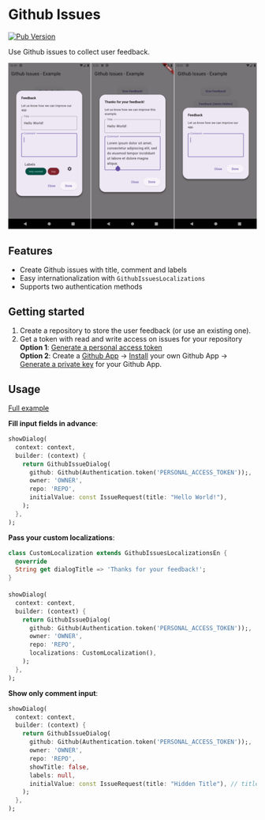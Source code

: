 <!--
This README describes the package. If you publish this package to pub.dev,
this README's contents appear on the landing page for your package.

For information about how to write a good package README, see the guide for
[writing package pages](https://dart.dev/guides/libraries/writing-package-pages).

For general information about developing packages, see the Dart guide for
[creating packages](https://dart.dev/guides/libraries/create-library-packages)
and the Flutter guide for
[developing packages and plugins](https://flutter.dev/developing-packages).
-->
# Github Issues

[![Pub Version](https://img.shields.io/pub/v/github_issues.svg)](https://pub.dev/packages/github_issues)

Use Github issues to collect user feedback.

<img src="https://github.com/abichinger/github-issues/raw/main/screenshots/screenshots.png" alt="Screenshots">

## Features

- Create Github issues with title, comment and labels
- Easy internationalization with `GithubIssuesLocalizations`
- Supports two authentication methods

## Getting started

1. Create a repository to store the user feedback (or use an existing one).
2. Get a token with read and write access on issues for your repository <br />
**Option 1**: [Generate a personal access token](https://docs.github.com/en/authentication/keeping-your-account-and-data-secure/managing-your-personal-access-tokens) <br />
**Option 2**: Create a [Github App](https://docs.github.com/en/apps/creating-github-apps/registering-a-github-app/registering-a-github-app) -> [Install](https://docs.github.com/en/enterprise-cloud@latest/apps/using-github-apps/installing-your-own-github-app) your own Github App -> [Generate a private key](https://docs.github.com/en/apps/creating-github-apps/authenticating-with-a-github-app/managing-private-keys-for-github-apps) for your Github App.

## Usage

[Full example](https://pub.dev/packages/github_issues/example)

**Fill input fields in advance**:

```dart
showDialog(
  context: context,
  builder: (context) {
    return GithubIssueDialog(
      github: Github(Authentication.token('PERSONAL_ACCESS_TOKEN'));,
      owner: 'OWNER',
      repo: 'REPO',
      initialValue: const IssueRequest(title: "Hello World!"),
    );
  },
);
```

**Pass your custom localizations**:

```dart
class CustomLocalization extends GithubIssuesLocalizationsEn {
  @override
  String get dialogTitle => 'Thanks for your feedback!';
}

showDialog(
  context: context,
  builder: (context) {
    return GithubIssueDialog(
      github: Github(Authentication.token('PERSONAL_ACCESS_TOKEN'));,
      owner: 'OWNER',
      repo: 'REPO',
      localizations: CustomLocalization(),
    );
  },
);
```

**Show only comment input**:

```dart
showDialog(
  context: context,
  builder: (context) {
    return GithubIssueDialog(
      github: Github(Authentication.token('PERSONAL_ACCESS_TOKEN'));,
      owner: 'OWNER',
      repo: 'REPO',
      showTitle: false,
      labels: null,
      initialValue: const IssueRequest(title: "Hidden Title"), // title is required
    );
  },
);
```